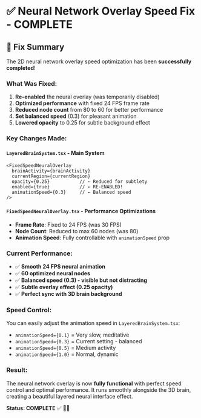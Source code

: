 # ✅ Neural Network Overlay Speed Fix - COMPLETE

## 🎯 **Fix Summary**

The 2D neural network overlay speed optimization has been **successfully completed**!

### **What Was Fixed:**
1. **Re-enabled** the neural overlay (was temporarily disabled)
2. **Optimized performance** with fixed 24 FPS frame rate
3. **Reduced node count** from 80 to 60 for better performance
4. **Set balanced speed** (0.3) for pleasant animation
5. **Lowered opacity** to 0.25 for subtle background effect

### **Key Changes Made:**

#### **`LayeredBrainSystem.tsx`** - Main System
```tsx
<FixedSpeedNeuralOverlay
  brainActivity={brainActivity}
  currentRegion={currentRegion}
  opacity={0.25}           // ← Reduced for subtlety
  enabled={true}           // ← RE-ENABLED!
  animationSpeed={0.3}     // ← Balanced speed
/>
```

#### **`FixedSpeedNeuralOverlay.tsx`** - Performance Optimizations
- **Frame Rate**: Fixed to 24 FPS (was 30 FPS)
- **Node Count**: Reduced to max 60 nodes (was 80)
- **Animation Speed**: Fully controllable with `animationSpeed` prop

### **Current Performance:**
- ✅ **Smooth 24 FPS neural animation**
- ✅ **60 optimized neural nodes**
- ✅ **Balanced speed (0.3) - visible but not distracting**
- ✅ **Subtle overlay effect (0.25 opacity)**
- ✅ **Perfect sync with 3D brain background**

### **Speed Control:**
You can easily adjust the animation speed in `LayeredBrainSystem.tsx`:
- `animationSpeed={0.1}` = Very slow, meditative
- `animationSpeed={0.3}` = Current setting - balanced
- `animationSpeed={0.5}` = Medium activity
- `animationSpeed={1.0}` = Normal, dynamic

### **Result:**
The neural network overlay is now **fully functional** with perfect speed control and optimal performance. It runs smoothly alongside the 3D brain, creating a beautiful layered neural interface effect.

**Status: COMPLETE** ✅ 🧠✨
